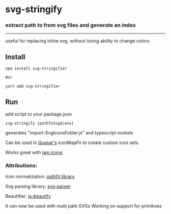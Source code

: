 # svg-stringify
### extract path to from svg files and generate an index

---
useful for replacing inline svg, without losing ability to change colors

## Install
```editorconfig
npm install svg-stringifier

#or

yarn add svg-stringifier
```

## Run
add script to your package.json

```editorconfig
svg-stringify {pathToSvgIcons}
```

generates "import-SvgIconsFolder.js" and typescript module

Can be used in [Quasar's](https://quasar.dev) iconMapFn to create custom icon sets.

Works great with [jam icons](https://jam-icons.com).


### Attributions:
Icon normalization: [pathfit library](https://github.com/ccprog/pathfit)

Svg parsing library: [svg-parser](https://github.com/Rich-Harris/svg-parser)

Beautifier: [js-beautify](https://github.com/beautify-web/js-beautify)


It can now be used with multi path SVGs
Working on support for primitives
